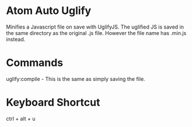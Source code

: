 # Atom Auto Uglify
Minifies a Javascript file on save with UglifyJS. The uglified JS is saved in the same directory as the original .js file. However the file name has .min.js instead.

# Commands
uglify:compile - This is the same as simply saving the file.

# Keyboard Shortcut
ctrl + alt + u
